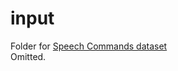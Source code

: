 # input

Folder for [Speech Commands dataset](https://www.kaggle.com/c/tensorflow-speech-recognition-challenge/data)  
Omitted.
